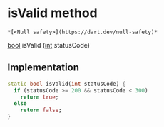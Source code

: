 


# isValid method




    *[<Null safety>](https://dart.dev/null-safety)*




[bool](https://api.flutter.dev/flutter/dart-core/bool-class.html) isValid
([int](https://api.flutter.dev/flutter/dart-core/int-class.html) statusCode)








## Implementation

```dart
static bool isValid(int statusCode) {
  if (statusCode >= 200 && statusCode < 300)
    return true;
  else
    return false;
}
```







